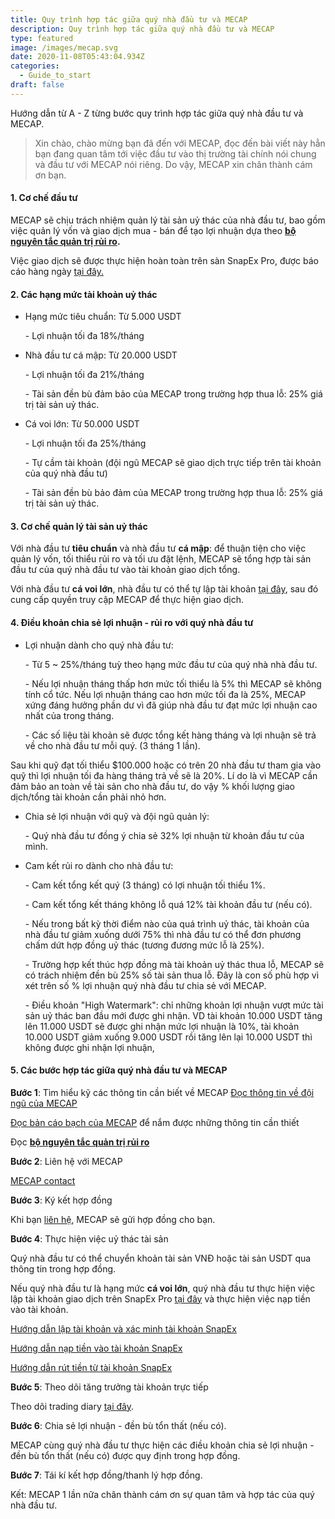 ```yaml
---
title: Quy trình hợp tác giữa quý nhà đầu tư và MECAP
description: Quy trình hợp tác giữa quý nhà đầu tư và MECAP
type: featured
image: /images/mecap.svg
date: 2020-11-08T05:43:04.934Z
categories:
  - Guide_to_start
draft: false
---
```

Hướng dẫn từ A - Z từng bước quy trình hợp tác giữa quý nhà đầu tư và MECAP.

> Xin chào, chào mừng bạn đã đến với MECAP, đọc đến bài viết này hẳn bạn đang quan tâm tới việc đầu tư vào thị trường tài chính nói chung và đầu tư với MECAP nói riêng. Do vậy, MECAP xin chân thành cám ơn bạn.

#### 1. Cơ chế đầu tư

MECAP sẽ chịu trách nhiệm quản lý tài sản uỷ thác của nhà đầu tư, bao gồm việc quản lý vốn và giao dịch mua - bán để tạo lợi nhuận dựa theo **[bộ nguyên tắc quản trị rủi ro](https://mecap.netlify.app/blog/post-10/).**

Việc giao dịch sẽ được thực hiện hoàn toàn trên sàn SnapEx Pro, được báo cáo hàng ngày [tại đây.](https://t.me/mecaptrading)

#### 2. Các hạng mức tài khoản uỷ thác

* Hạng mức tiêu chuẩn: Từ 5.000 USDT

  \- Lợi nhuận tối đa 18%/tháng
* Nhà đầu tư cá mập: Từ 20.000 USDT

  \- Lợi nhuận tối đa 21%/tháng

  \- Tài sản đền bù đảm bảo của MECAP trong trường hợp thua lỗ: 25% giá trị tài sản uỷ thác.
* Cá voi lớn: Từ 50.000 USDT

  \- Lợi nhuận tối đa 25%/tháng

  \- Tự cầm tài khoản (đội ngũ MECAP sẽ giao dịch trực tiếp trên tài khoản của quý nhà đầu tư)

  \- Tài sản đền bù bảo đảm của MECAP trong trường hợp thua lỗ: 25% giá trị tài sản uỷ thác.

#### 3. Cơ chế quản lý tài sản uỷ thác

Với nhà đầu tư **tiêu chuẩn** và nhà đầu tư **cá mập**: để thuận tiện cho việc quản lý vốn, tối thiểu rủi ro và tối ưu đặt lệnh, MECAP sẽ tổng hợp tài sản đầu tư của quý nhà đầu tư vào tài khoản giao dịch tổng.

Với nhà đầu tư **cá voi lớn**, nhà đầu tư có thể tự lập tài khoản [tại đây](https://www.snapex.com/user/register?invite_code=eupcov), sau đó cung cấp quyền truy cập MECAP để thực hiện giao dịch.

#### 4. Điều khoản chia sẻ lợi nhuận - rủi ro với quý nhà đầu tư

* Lợi nhuận dành cho quý nhà đầu tư:

  \- Từ 5 ~ 25%/tháng tuỳ theo hạng mức đầu tư của quý nhà nhà đầu tư.

  \- Nếu lợi nhuận tháng thấp hơn mức tối thiểu là 5% thì MECAP sẽ không tính cổ tức. Nếu lợi nhuận tháng cao hơn mức tối đa là 25%, MECAP xứng đáng hưởng phần dư vì đã giúp nhà đầu tư đạt mức lợi nhuận cao nhất của trong tháng.

  \- Các số liệu tài khoản sẽ được tổng kết hàng tháng và lợi nhuận sẽ trả về cho nhà đầu tư mỗi quý. (3 tháng 1 lần).

Sau khi quỹ đạt tối thiểu $100.000 hoặc có trên 20 nhà đầu tư tham gia vào quỹ thì lợi nhuận tối đa hàng tháng trả về sẽ là 20%. Lí do là vì MECAP cần đảm bảo an toàn về tài sản cho nhà đầu tư, do vậy % khối lượng giao dịch/tổng tài khoản cần phải nhỏ hơn.

* Chia sẻ lợi nhuận với quỹ và đội ngũ quản lý:

  \- Quý nhà đầu tư đồng ý chia sẻ 32% lợi nhuận từ khoản đầu tư của mình.
* Cam kết rủi ro dành cho nhà đầu tư:

  \- Cam kết tổng kết quý (3 tháng) có lợi nhuận tối thiểu 1%.

  \- Cam kết tổng kết tháng không lỗ quá 12% tài khoản đầu tư (nếu có). 

  \- Nếu trong bất kỳ thời điểm nào của quá trình uỷ thác, tài khoản của nhà đầu tư giảm xuống dưới 75% thì nhà đầu tư có thể đơn phương chấm dứt hợp đồng uỷ thác (tương đương mức lỗ là 25%).

  \- Trường hợp kết thúc hợp đồng mà tài khoản uỷ thác thua lỗ, MECAP sẽ có trách nhiệm đền bù 25% số tài sản thua lỗ. Đây là con số phù hợp vì xét trên số % lợi nhuận quý nhà đầu tư chia sẻ với MECAP.

  \- Điều khoản "High Watermark": chỉ những khoản lợi nhuận vượt mức tài sản uỷ thác ban đầu mới được ghi nhận. VD tài khoản 10.000 USDT tăng lên 11.000 USDT sẽ được ghi nhận mức lợi nhuận là 10%, tài khoản 10.000 USDT giảm xuống 9.000 USDT rồi tăng lên lại 10.000 USDT thì không được ghi nhận lợi nhuận,

#### 5. Các bước hợp tác giữa quý nhà đầu tư và MECAP

**Bước 1**: Tìm hiểu kỹ các thông tin cần biết về MECAP
[Đọc thông tin về đội ngũ của MECAP](https://mecap.netlify.app/about/)

[Đọc bản cáo bạch của MECAP](https://mecap.netlify.app/blog/post-1/) để nắm được những thông tin cần thiết

Đọc **[bộ nguyên tắc quản trị rủi  ro](https://mecap.netlify.app/blog/post-10/)**

**Bước 2**: Liên hệ với MECAP

[MECAP contact](https://mecap.netlify.app/contact/)

**Bước 3**: Ký kết hợp đồng

Khi bạn [liên hệ](https://mecap.netlify.app/contact/), MECAP sẽ gửi hợp đồng cho bạn.

**Bước 4**: Thực hiện việc uỷ thác tài sản

Quý nhà đầu tư có thể chuyển khoản tài sản VNĐ hoặc tài sản USDT qua thông tin trong hợp đồng.

Nếu quý nhà đầu tư là hạng mức **cá voi lớn**, quý nhà đầu tư thực hiện việc lập tài khoản giao dịch trên SnapEx Pro [tại đây](https://www.snapex.com/user/register?invite_code=eupcov) và thực hiện việc nạp tiền vào tài khoản.

[Hướng dẫn lập tài khoản và xác minh tài khoản SnapEx](https://www.youtube.com/watch?v=pSETBJOthO8)

[Hướng dẫn nạp tiền vào tài khoản SnapEx](https://www.youtube.com/watch?v=q7RO_TtQq48)

[Hướng dẫn rút tiền từ tài khoản SnapEx](https://www.youtube.com/watch?v=qyrZtKC9mZ8)

**Bước 5**: Theo dõi tăng trưởng tài khoản trực tiếp

Theo dõi trading diary [tại đây](https://t.me/mecaptrading). 

**Bước 6**: Chia sẻ lợi nhuận - đền bù tổn thất (nếu có). 

MECAP cùng quý nhà đầu tư thực hiện các điều khoản chia sẻ lợi nhuận - đền bù tổn thất (nếu có) được quy định trong hợp đồng.

**Bước 7**: Tái kí kết hợp đồng/thanh lý hợp đồng.



Kết: MECAP 1 lần nữa chân thành cám ơn sự quan tâm và hợp tác của quý nhà đầu tư.